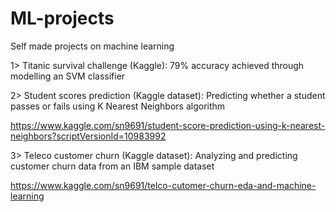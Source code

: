 # ML-projects
Self made projects on machine learning

1> Titanic survival challenge (Kaggle): 79% accuracy achieved through modelling an SVM classifier



2> Student scores prediction (Kaggle dataset): Predicting whether a student passes or fails using K Nearest Neighbors algorithm

https://www.kaggle.com/sn9691/student-score-prediction-using-k-nearest-neighbors?scriptVersionId=10983992



3> Teleco customer churn (Kaggle dataset): Analyzing and predicting customer churn data from an IBM sample dataset

https://www.kaggle.com/sn9691/telco-cutomer-churn-eda-and-machine-learning
